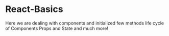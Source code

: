 # React-Basics

Here we are dealing with components and initialized few methods
 life cycle of Components
 Props and State
 and much more!
 
